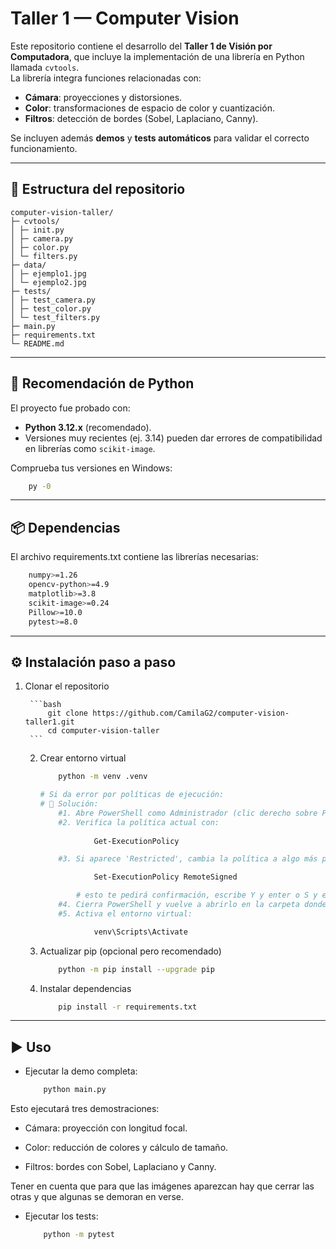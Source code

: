 # Taller 1 — Computer Vision

Este repositorio contiene el desarrollo del **Taller 1 de Visión por Computadora**, que incluye la implementación de una librería en Python llamada `cvtools`.  
La librería integra funciones relacionadas con:
- **Cámara**: proyecciones y distorsiones.
- **Color**: transformaciones de espacio de color y cuantización.
- **Filtros**: detección de bordes (Sobel, Laplaciano, Canny).

Se incluyen además **demos** y **tests automáticos** para validar el correcto funcionamiento.

---

## 📂 Estructura del repositorio

```
computer-vision-taller/
├─ cvtools/
│ ├─ init.py
│ ├─ camera.py
│ ├─ color.py
│ └─ filters.py
├─ data/
│ ├─ ejemplo1.jpg
│ └─ ejemplo2.jpg
├─ tests/
│ ├─ test_camera.py
│ ├─ test_color.py
│ └─ test_filters.py
├─ main.py
├─ requirements.txt
└─ README.md
```

---

## 🐍 Recomendación de Python

El proyecto fue probado con:

- **Python 3.12.x** (recomendado).  
- Versiones muy recientes (ej. 3.14) pueden dar errores de compatibilidad en librerías como `scikit-image`.

Comprueba tus versiones en Windows:
```bash
    py -0
```

---

## 📦 Dependencias

El archivo requirements.txt contiene las librerías necesarias:
```bash
    numpy>=1.26
    opencv-python>=4.9
    matplotlib>=3.8
    scikit-image>=0.24
    Pillow>=10.0
    pytest>=8.0

```

---

## ⚙️ Instalación paso a paso

1. Clonar el repositorio

        ```bash
            git clone https://github.com/CamilaG2/computer-vision-taller1.git
            cd computer-vision-taller
        ```

    2. Crear entorno virtual

        ```bash
            python -m venv .venv

        # Si da error por políticas de ejecución:
        # 🔧 Solución:
            #1. Abre PowerShell como Administrador (clic derecho sobre PowerShell → "Ejecutar como administrador").
            #2. Verifica la política actual con: 
                
                    Get-ExecutionPolicy

            #3. Si aparece 'Restricted', cambia la política a algo más permisivo, por ejemplo RemoteSigned:

                    Set-ExecutionPolicy RemoteSigned

                # esto te pedirá confirmación, escribe Y y enter o S y enter.
            #4. Cierra PowerShell y vuelve a abrirlo en la carpeta donde se guarde el proyecto.
            #5. Activa el entorno virtual: 

                    venv\Scripts\Activate
        ```

    3. Actualizar pip (opcional pero recomendado)
        ```bash
            python -m pip install --upgrade pip
        ```

    4. Instalar dependencias
        ```bash
            pip install -r requirements.txt
        ```

---

## ▶️ Uso

- Ejecutar la demo completa:
    ```bash
        python main.py
    ```

Esto ejecutará tres demostraciones:

- Cámara: proyección con longitud focal.

- Color: reducción de colores y cálculo de tamaño.

- Filtros: bordes con Sobel, Laplaciano y Canny.
    
Tener en cuenta que para que las imágenes aparezcan hay que cerrar las otras y que algunas se demoran en verse.

- Ejecutar los tests:
    ```bash
        python -m pytest
    ```
